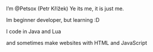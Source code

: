 I’m @Petsox (Petr Křížek)
Ye its me, it is just me.

Im beginner developer, but learning :D

I code in Java and Lua

and sometimes make websites with HTML and JavaScript
